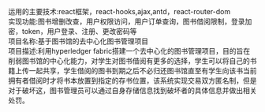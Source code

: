 运用的主要技术:react框架，react-hooks,ajax,antd，react-router-dom\
实现功能:图书增删改查，用户权限访问，用户订单查询，图书借阅限制，登录加密，token，用户登录、注册、更改密码等\
项目名称:基于图书馆的去中心化图书管理项目\
项目描述:利用hyperledger fabric搭建一个去中心化的图书管理项目，目的旨在削弱图书馆的中心化能力，对学生对图书借阅有更多的选择，学生可以将自己的书籍上传一起共享，学生借阅的图书到期之后不必归还图书馆直至有学生向该书当前拥有者借阅时才将书本放置到指定的存书位置，该系统实现交易双方匿名制，但是对于破坏这，图书管理员可以通过自身存储信息找到破坏者的具体信息并做出相关处罚。
